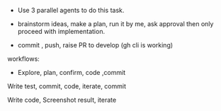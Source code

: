 - Use 3 parallel agents to do this task.

- brainstorm ideas, make a plan, run it by me, ask approval then only proceed with implementation.

- commit , push, raise PR to develop (gh cli is working)

workflows:
- Explore, plan, confirm, code ,commit

Write test, commit, code, iterate, commit

Write code, Screenshot result, iterate